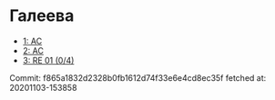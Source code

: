 # Галеева
- [1: AC](1.md)
- [2: AC](2.md)
- [3: RE 01 (0/4)](3.md)

Commit: f865a1832d2328b0fb1612d74f33e6e4cd8ec35f
 fetched at: 20201103-153858
